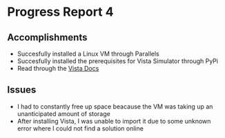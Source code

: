 # Progress Report 4
## Accomplishments
  * Succesfully installed a Linux VM through Parallels
  * Succesfully installed the prerequisites for Vista Simulator through PyPi
  * Read through the [Vista Docs](https://vista.csail.mit.edu/introduction/index.html) 
  
## Issues
  * I had to constantly free up space beacause the VM was taking up an unanticipated amount of storage
  * After installing Vista, I was unable to import it due to some unknown error where I could not find a solution online
